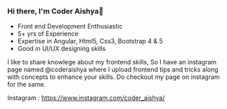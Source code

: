 ### Hi there,  I'm Coder Aishya👋

<!--
**coderaishya/coderaishya** is a ✨ _special_ ✨ repository because its `README.md` (this file) appears on your GitHub profile.

Here are some ideas to get you started:

- 🔭 I’m currently working on ...
- 🌱 I’m currently learning ...
- 👯 I’m looking to collaborate on ...
- 🤔 I’m looking for help with ...
- 💬 Ask me about ...
- 📫 How to reach me: ...
- 😄 Pronouns: ...
- ⚡ Fun fact: ...
-->

- Front end Development Enthusiastic 
- 5+ yrs of Experience
- Expertise in Angular, Html5, Css3, Bootstrap 4 & 5
- Good in UI/UX designing skills
 
I like to share knowlege about my frontend skills, So I have an instagram page named @coderaishya where I upload frontend tips and tricks along with 
concepts to enhance your skills. Do checkout my page on instagram for the same. 

Instagram : https://www.instagram.com/coder_aishya/
